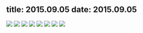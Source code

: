 title: 2015.09.05
date:  2015.09.05
---
 ![](https://github.com/Waylenwang/GithubImg/blob/master/camera/two/sw1.jpg?raw=true)
 ![](https://github.com/Waylenwang/GithubImg/blob/master/camera/two/sw2.jpg?raw=true)
 ![](https://github.com/Waylenwang/GithubImg/blob/master/camera/two/sw3.jpg?raw=true)
 ![](https://github.com/Waylenwang/GithubImg/blob/master/camera/two/sw4.jpg?raw=true)
 ![](https://github.com/Waylenwang/GithubImg/blob/master/camera/two/sw5.jpg?raw=true)
 ![](https://github.com/Waylenwang/GithubImg/blob/master/camera/two/sw6.jpg?raw=true)
 ![](https://github.com/Waylenwang/GithubImg/blob/master/camera/two/sw7.jpg?raw=true)
 ![](https://github.com/Waylenwang/GithubImg/blob/master/camera/two/sw8.jpg?raw=true)
 
 